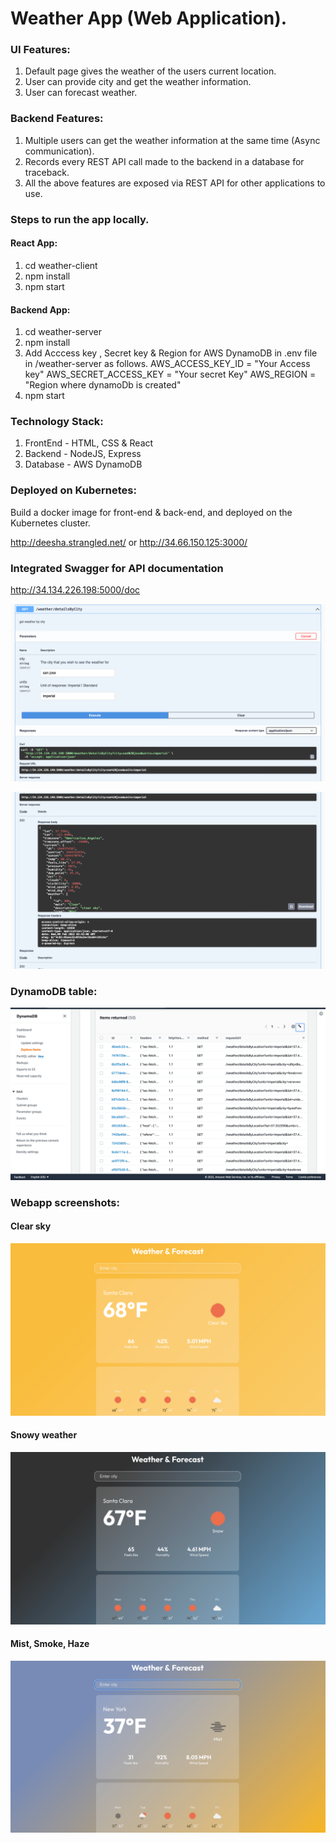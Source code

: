 # Weather App (Web Application).

### UI Features:
1. Default page gives the weather of the users current location.
2. User can provide city and get the weather information.
3. User can forecast weather.

### Backend Features:
1. Multiple users can get the weather information at the same time (Async communication).
2. Records every REST API call made to the backend in a database for traceback.
3. All the above features are exposed via REST API for other applications to use.

### Steps to run the app locally.

#### React App:
1. cd weather-client
2. npm install
3. npm start

#### Backend App:
1. cd weather-server
2. npm install
3. Add Acccess key , Secret key & Region for AWS DynamoDB in .env file in /weather-server as follows.
AWS_ACCESS_KEY_ID = "Your Access key"
AWS_SECRET_ACCESS_KEY = "Your secret Key"
AWS_REGION = "Region where dynamoDb is created"
4. npm start

### Technology Stack:
1. FrontEnd - HTML, CSS & React
2. Backend - NodeJS, Express
3. Database - AWS DynamoDB

### Deployed on Kubernetes:
Build a docker image for front-end & back-end, and deployed on the Kubernetes cluster.

http://deesha.strangled.net/ or http://34.66.150.125:3000/

### Integrated Swagger for API documentation

http://34.134.226.198:5000/doc

![](screenshots/Swagger1.png)

![](screenshots/Swagger2.png)

### DynamoDB table:

![](screenshots/DynamoDB.png)

### Webapp screenshots:

#### Clear sky
![](screenshots/Clear.png)

#### Snowy weather
![](screenshots/Snow.png)

#### Mist, Smoke, Haze
![](screenshots/Misc.png)






